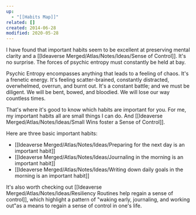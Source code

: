 ```yaml
---
up:
  - "[[Habits Map]]"
related: []
created: 2014-06-28
modified: 2020-05-28
---
```


I have found that important habits seem to be excellent at preserving mental clarity and a [[Ideaverse Merged/Atlas/Notes/Ideas/Sense of Control]]. It's no surprise. The forces of psychic entropy must constantly be held at bay. 

Psychic Entropy encompasses anything that leads to a feeling of chaos. It's a frenetic energy. It's feeling scatter-brained, constantly distracted, overwhelmed, overrun, and burnt out. It's a constant battle; and we must be diligent. We will be bent, bowed, and bloodied. We will lose our way countless times. 

That's where it's good to know which habits are important for you. For me, my important habits all are small things I can do. And [[Ideaverse Merged/Atlas/Notes/Ideas/Small Wins foster a Sense of Control]].

Here are three basic important habits:
- [[Ideaverse Merged/Atlas/Notes/Ideas/Preparing for the next day is an important habit]]
- [[Ideaverse Merged/Atlas/Notes/Ideas/Journaling in the morning is an important habit]]
- [[Ideaverse Merged/Atlas/Notes/Ideas/Writing down daily goals in the morning is an important habit]]

It's also worth checking out [[Ideaverse Merged/Atlas/Notes/Ideas/Resiliency Routines help regain a sense of control]], which highlight a pattern of "waking early, journaling, and working out"as a means to regain a sense of control in one's life.